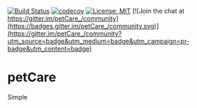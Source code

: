 [![Build Status](https://travis-ci.org/aki59/petCare.svg?branch=master)](https://travis-ci.org/aki59/petCare)
[![codecov](https://codecov.io/gh/aki59/petCare/branch/master/graph/badge.svg)](https://codecov.io/gh/aki59/petCare)
[![License: MIT](https://img.shields.io/badge/License-MIT-yellow.svg)](https://opensource.org/licenses/MIT) [![Join the chat at https://gitter.im/petCare_/community](https://badges.gitter.im/petCare_/community.svg)](https://gitter.im/petCare_/community?utm_source=badge&utm_medium=badge&utm_campaign=pr-badge&utm_content=badge)

# petCare
Simple 

